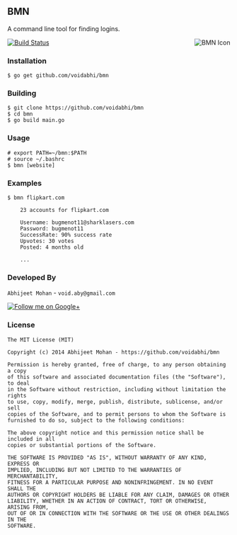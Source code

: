 ## BMN

A command line tool for finding logins.

<img src="http://images.all-free-download.com/images/graphiclarge/lady_bug_54398.jpg" alt="BMN Icon" align="right" />

[![Build Status](https://drone.io/github.com/voidabhi/bmn/status.png)](https://drone.io/github.com/voidabhi/bmn/latest)

### Installation

    $ go get github.com/voidabhi/bmn
    
### Building

    $ git clone https://github.com/voidabhi/bmn
    $ cd bmn
    $ go build main.go

### Usage

    # export PATH=~/bmn:$PATH
    # source ~/.bashrc
    $ bmn [website]
    

### Examples

    $ bmn flipkart.com

```$
	23 accounts for flipkart.com

	Username: bugmenot11@sharklasers.com
	Password: bugmenot11
	SuccessRate: 90% success rate
	Upvotes: 30 votes
	Posted: 4 months old
	
	...
```


### Developed By

`Abhijeet Mohan` - `void.aby@gmail.com`

<a href="https://plus.google.com/104070882148677917719/about">
  <img alt="Follow me on Google+"
       src="http://data.pkmmte.com/temp/social_google_plus_logo.png" />
</a>

### License

```
The MIT License (MIT)

Copyright (c) 2014 Abhijeet Mohan - https://github.com/voidabhi/bmn

Permission is hereby granted, free of charge, to any person obtaining a copy
of this software and associated documentation files (the "Software"), to deal
in the Software without restriction, including without limitation the rights
to use, copy, modify, merge, publish, distribute, sublicense, and/or sell
copies of the Software, and to permit persons to whom the Software is
furnished to do so, subject to the following conditions:

The above copyright notice and this permission notice shall be included in all
copies or substantial portions of the Software.

THE SOFTWARE IS PROVIDED "AS IS", WITHOUT WARRANTY OF ANY KIND, EXPRESS OR
IMPLIED, INCLUDING BUT NOT LIMITED TO THE WARRANTIES OF MERCHANTABILITY,
FITNESS FOR A PARTICULAR PURPOSE AND NONINFRINGEMENT. IN NO EVENT SHALL THE
AUTHORS OR COPYRIGHT HOLDERS BE LIABLE FOR ANY CLAIM, DAMAGES OR OTHER
LIABILITY, WHETHER IN AN ACTION OF CONTRACT, TORT OR OTHERWISE, ARISING FROM,
OUT OF OR IN CONNECTION WITH THE SOFTWARE OR THE USE OR OTHER DEALINGS IN THE
SOFTWARE.
```


